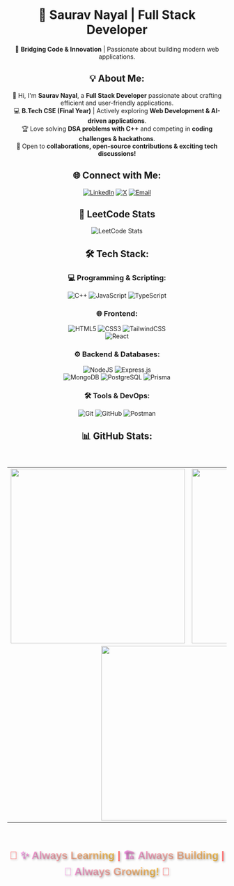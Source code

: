<div align="center">

# 🚀 Saurav Nayal | Full Stack Developer  

🎯 **Bridging Code & Innovation** | Passionate about building modern web applications.


## 💡 About Me:
👋 Hi, I'm **Saurav Nayal**, a **Full Stack Developer** passionate about crafting efficient and user-friendly applications.  
💻 **B.Tech CSE (Final Year)** | Actively exploring **Web Development & AI-driven applications**.  
🏆 Love solving **DSA problems with C++** and competing in **coding challenges & hackathons**.  
💬 Open to **collaborations, open-source contributions & exciting tech discussions!**  


## 🌐 Connect with Me:
[![LinkedIn](https://img.shields.io/badge/LinkedIn-%230077B5.svg?style=for-the-badge&logo=linkedin&logoColor=white)](https://linkedin.com/in/nayalsaurav)
[![X](https://img.shields.io/badge/X-black.svg?style=for-the-badge&logo=X&logoColor=white)](https://x.com/nayalsaurav)
[![Email](https://img.shields.io/badge/Email-D14836?style=for-the-badge&logo=gmail&logoColor=white)](mailto:nayalsaurav@gmail.com)

## 📌 LeetCode Stats
![LeetCode Stats](https://leetcard.jacoblin.cool/nayalsaurav?theme=radical&font=Recursive&ext=heatmap)

## 🛠 Tech Stack:

### **💻 Programming & Scripting:**
![C++](https://img.shields.io/badge/c++-%2300599C.svg?style=for-the-badge&logo=c%2B%2B&logoColor=white) 
![JavaScript](https://img.shields.io/badge/javascript-%23323330.svg?style=for-the-badge&logo=javascript&logoColor=%23F7DF1E) 
![TypeScript](https://img.shields.io/badge/typescript-%23007ACC.svg?style=for-the-badge&logo=typescript&logoColor=white)  

### **🌐 Frontend:**
![HTML5](https://img.shields.io/badge/html5-%23E34F26.svg?style=for-the-badge&logo=html5&logoColor=white) 
![CSS3](https://img.shields.io/badge/css3-%231572B6.svg?style=for-the-badge&logo=css3&logoColor=white) 
![TailwindCSS](https://img.shields.io/badge/tailwindcss-%2338B2AC.svg?style=for-the-badge&logo=tailwind-css&logoColor=white)  
![React](https://img.shields.io/badge/react-%2320232a.svg?style=for-the-badge&logo=react&logoColor=%2361DAFB)

### **⚙️ Backend & Databases:**
![NodeJS](https://img.shields.io/badge/node.js-6DA55F?style=for-the-badge&logo=node.js&logoColor=white) 
![Express.js](https://img.shields.io/badge/express.js-%23404d59.svg?style=for-the-badge&logo=express&logoColor=%2361DAFB)  
![MongoDB](https://img.shields.io/badge/MongoDB-%234ea94b.svg?style=for-the-badge&logo=mongodb&logoColor=white) 
![PostgreSQL](https://img.shields.io/badge/postgres-%23316192.svg?style=for-the-badge&logo=postgresql&logoColor=white) 
![Prisma](https://img.shields.io/badge/Prisma-3982CE?style=for-the-badge&logo=Prisma&logoColor=white)  

### **🛠 Tools & DevOps:**
![Git](https://img.shields.io/badge/git-%23F05033.svg?style=for-the-badge&logo=git&logoColor=white) 
![GitHub](https://img.shields.io/badge/github-%23121011.svg?style=for-the-badge&logo=github&logoColor=white) 
![Postman](https://img.shields.io/badge/Postman-FF6C37?style=for-the-badge&logo=postman&logoColor=white)  

## 📊 GitHub Stats:
<br>
<table>
<tr>
<td>
  <img src="https://github-readme-stats.vercel.app/api?username=nayalsaurav&theme=dracula&hide_border=false&show_icons=true" width="400px">
</td>
<td>
  <img src="https://nirzak-streak-stats.vercel.app/?user=nayalsaurav&theme=dracula&hide_border=false" width="400px">
</td>
</tr>
<tr>
<td colspan="2" align="center">
  <img src="https://github-readme-stats.vercel.app/api/top-langs/?username=nayalsaurav&theme=dracula&hide_border=false&layout=compact" width="400px">
</td>
</tr>
</table>

<br>
<p style="font-size: 1.5rem; font-weight: bold; text-align: center; font-family: 'Poppins', sans-serif; color: #ff6b6b; text-shadow: 2px 2px 4px rgba(0, 0, 0, 0.3);">
  🚀 <span style="color: #feca57; background: linear-gradient(90deg, #ff9ff3, #feca57); -webkit-background-clip: text; -webkit-text-fill-color: transparent;">
  ✨ Always Learning</span> |  
  <span style="color: #feca57; background: linear-gradient(90deg, #ff9ff3, #feca57); -webkit-background-clip: text; -webkit-text-fill-color: transparent;">
  🏗️ Always Building</span> |  
  <span style="color: #feca57; background: linear-gradient(90deg, #ff9ff3, #feca57); -webkit-background-clip: text; -webkit-text-fill-color: transparent;">
  🚀 Always Growing!</span> 🚀
</p>
</div>

